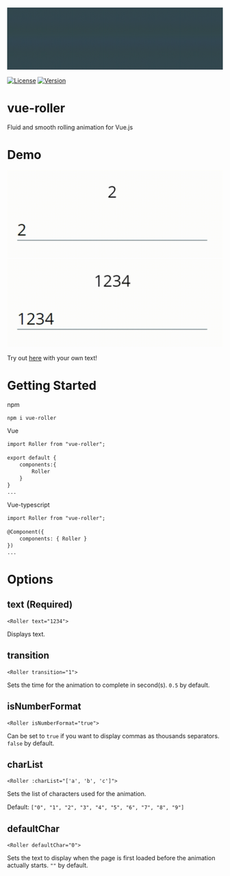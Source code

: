 ![Animated logo](https://github.com/andy-0414/vue-roller/blob/master/img/vue-roller.gif?raw=true)

[![License](https://img.shields.io/npm/l/vue-roller.svg?sanitize=true)](https://www.npmjs.com/package/vue-roller)
[![Version](https://img.shields.io/npm/v/vue-roller.svg?sanitize=true)](https://www.npmjs.com/package/vue-roller)

# vue-roller

Fluid and smooth rolling animation for Vue.js

# Demo

![Animated Demo](https://github.com/andy-0414/vue-roller/blob/master/img/example1.gif?raw=true)
![Animated Demo](https://github.com/andy-0414/vue-roller/blob/master/img/example2.gif?raw=true)

Try out [here](http://andy-0414.github.io/vue-roller) with your own text!

# Getting Started

npm

```
npm i vue-roller
```

Vue

```
import Roller from "vue-roller";

export default {
    components:{
        Roller
    }
}
...
```

Vue-typescript

```
import Roller from "vue-roller";

@Component({
	components: { Roller }
})
...
```

# Options

## text (Required)

```
<Roller text="1234">
```
Displays text.

## transition

```
<Roller transition="1">
```

Sets the time for the animation to complete in second(s). ``0.5`` by default.

## isNumberFormat

```
<Roller isNumberFormat="true">
```

Can be set to ``true`` if you want to display commas as thousands separators. ``false`` by default.

## charList

```
<Roller :charList="['a', 'b', 'c']">
```

Sets the list of characters used for the animation.

Default: ``["0", "1", "2", "3", "4", "5", "6", "7", "8", "9"]``

## defaultChar

```
<Roller defaultChar="0">
```

Sets the text to display when the page is first loaded before the animation actually starts. ``""`` by default.
